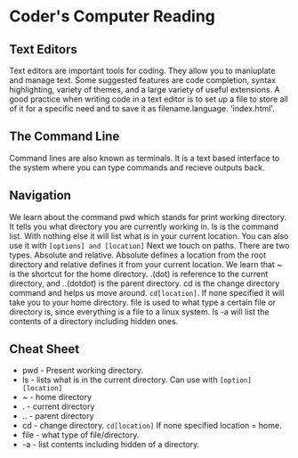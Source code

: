 # Coder's Computer Reading

## Text Editors
Text editors are important tools for coding. They allow you to maniuplate and manage text. Some suggested features are code completion, syntax highlighting, variety of themes, and a large variety of useful extensions. A good practice when writing code in a text editor is to set up a file to store all of it for a specific need and to save it as filename.language. 'index.html'.

## The Command Line

Command lines are also known as terminals. It is a text based interface to the system where you can type commands and recieve outputs back.

## Navigation

We learn about the command pwd which stands for print working directory. It tells you what directory you are currently working in.
ls is the command list. With nothing else it will list what is in your current location. You can also use it with `[options] and [location]`
Next we touch on paths. There are two types. Absolute and relative. Absolute defines a location from the root directory and relative defines it from your current location.
We learn that ~ is the shortcut for the home directory. .(dot) is reference to the current directory, and ..(dotdot) is the parent directory.
cd is the change directory command and helps us move around. `cd[location]`. If none specified it will take you to your home directory.
file is used to what type a certain file or directory is, since everything is a file to a linux system.
ls -a will list the contents of a directory including hidden ones.

## Cheat Sheet

- pwd - Present working directory.
- ls - lists what is in the current directory. Can use with `[option][location]`
- ~ - home directory
- . - current directory
- .. - parent directory
- cd - change directory. `cd[location]` If none specified location = home.
- file - what type of file/directory.
- -a - list contents including hidden of a directory.

